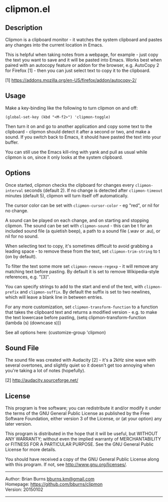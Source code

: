 
clipmon.el
==========


Description
----------------------------------------------------------------------------

Clipmon is a clipboard monitor - it watches the system clipboard and pastes
any changes into the current location in Emacs.

This is helpful when taking notes from a webpage, for example - just copy the
text you want to save and it will be pasted into Emacs. Works best when
paired with an autocopy feature or addon for the browser, e.g. AutoCopy 2 for
Firefox [1] - then you can just select text to copy it to the clipboard.

[1] https://addons.mozilla.org/en-US/firefox/addon/autocopy-2/


Usage
----------------------------------------------------------------------------

Make a key-binding like the following to turn clipmon on and off:

    (global-set-key (kbd "<M-f2>") 'clipmon-toggle)

Then turn it on and go to another application and copy some text to the
clipboard - clipmon should detect it after a second or two, and make a sound.
If you switch back to Emacs, it should have pasted the text into your buffer.

You can still use the Emacs kill-ring with yank and pull as usual while
clipmon is on, since it only looks at the system clipboard.


Options
----------------------------------------------------------------------------

Once started, clipmon checks the clipboard for changes every
`clipmon-interval` seconds (default 2). If no change is detected after
`clipmon-timeout` minutes (default 5), clipmon will turn itself off
automatically.

The cursor color can be set with `clipmon-cursor-color` - eg "red", or nil
for no change.

A sound can be played on each change, and on starting and stopping clipmon.
The sound can be set with `clipmon-sound` - this can be t for an included
sound file (a quietish beep), a path to a sound file (.wav or .au), or nil
for no sound.

When selecting text to copy, it's sometimes difficult to avoid grabbing a
leading space - to remove these from the text, set `clipmon-trim-string` to t
(on by default).

To filter the text some more set `clipmon-remove-regexp` - it will remove any
matching text before pasting. By default it is set to remove Wikipedia-style
references, e.g. "[3]".

You can specify strings to add to the start and end of the text, with
`clipmon-prefix` and `clipmon-suffix`. By default the suffix is set to two
newlines, which will leave a blank line in between entries.

For any more customization, set `clipmon-transform-function` to a function
that takes the clipboard text and returns a modified version - e.g. to make
the text lowercase before pasting,
   (setq clipmon-transform-function (lambda (s) (downcase s)))

See all options here: (customize-group 'clipmon)


Sound File
----------------------------------------------------------------------------

The sound file was created with Audacity [2] - it's a 2kHz sine wave with
several overtones, and slightly quiet so it doesn't get too annoying when
you're taking a lot of notes (hopefully).

[2] http://audacity.sourceforge.net/


License
----------------------------------------------------------------------------

This program is free software; you can redistribute it and/or modify
it under the terms of the GNU General Public License as published by
the Free Software Foundation, either version 3 of the License, or
(at your option) any later version.

This program is distributed in the hope that it will be useful,
but WITHOUT ANY WARRANTY; without even the implied warranty of
MERCHANTABILITY or FITNESS FOR A PARTICULAR PURPOSE.  See the
GNU General Public License for more details.

You should have received a copy of the GNU General Public License
along with this program.  If not, see <http://www.gnu.org/licenses/>.



----

Author: Brian Burns <bburns.km@gmail.com>  
Homepage: https://github.com/bburns/clipmon  
Version: 20150102  

----

